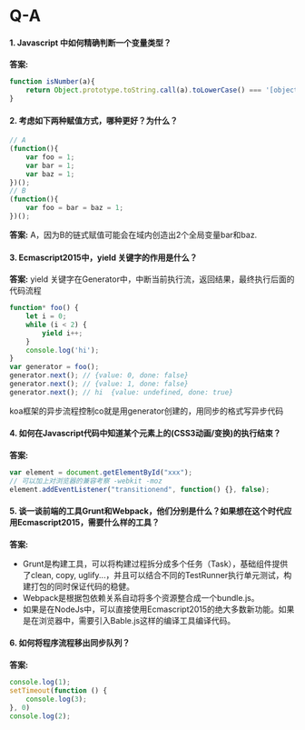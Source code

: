 # Q-A
#### 1. Javascript 中如何精确判断一个变量类型？  
**答案:**
```javascript
function isNumber(a){
    return Object.prototype.toString.call(a).toLowerCase() === '[object number]'
}
```
#### 2. 考虑如下两种赋值方式，哪种更好？为什么？
```javascript
// A
(function(){
    var foo = 1;
    var bar = 1;
    var baz = 1;
})();
// B
(function(){
    var foo = bar = baz = 1;
})();
```
**答案:** A，因为B的链式赋值可能会在域内创造出2个全局变量bar和baz.

#### 3. Ecmascript2015中，yield 关键字的作用是什么？  
**答案:** yield 关键字在Generator中，中断当前执行流，返回结果，最终执行后面的代码流程
```javascript
function* foo() {
    let i = 0;
    while (i < 2) {
        yield i++;
    }
    console.log('hi');
}
var generator = foo();
generator.next(); // {value: 0, done: false}
generator.next(); // {value: 1, done: false}
generator.next(); // hi  {value: undefined, done: true}
```
koa框架的异步流程控制co就是用generator创建的，用同步的格式写异步代码

#### 4. 如何在Javascript代码中知道某个元素上的(CSS3动画/变换)的执行结束？  
**答案:**
```javascript
var element = document.getElementById("xxx");
// 可以加上对浏览器的兼容考察 -webkit -moz
element.addEventListener("transitionend", function() {}, false);
```

#### 5. 谈一谈前端的工具Grunt和Webpack，他们分别是什么？如果想在这个时代应用Ecmascript2015，需要什么样的工具？  
**答案:**
- Grunt是构建工具，可以将构建过程拆分成多个任务（Task），基础组件提供了clean, copy, uglify...，并且可以结合不同的TestRunner执行单元测试，构建打包的同时保证代码的稳健。
- Webpack是根据包依赖关系自动将多个资源整合成一个bundle.js。
- 如果是在NodeJs中，可以直接使用Ecmascript2015的绝大多数新功能。如果是在浏览器中，需要引入Bable.js这样的编译工具编译代码。


#### 6. 如何将程序流程移出同步队列？  
**答案:**
```javascript
console.log(1);
setTimeout(function () {
    console.log(3);
}, 0)
console.log(2);
```
